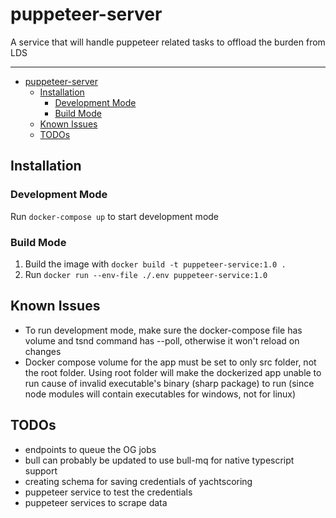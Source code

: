# puppeteer-server

A service that will handle puppeteer related tasks to offload the burden from LDS

---

- [puppeteer-server](#puppeteer-server)
  - [Installation](#installation)
    - [Development Mode](#development-mode)
    - [Build Mode](#development-mode)
  - [Known Issues](#known-issues)
  - [TODOs](#todos)

## Installation

### Development Mode

Run `docker-compose up` to start development mode

### Build Mode

1. Build the image with `docker build -t puppeteer-service:1.0 .`
2. Run `docker run --env-file ./.env puppeteer-service:1.0`

## Known Issues

- To run development mode, make sure the docker-compose file has volume and tsnd command has --poll, otherwise it won't reload on changes
- Docker compose volume for the app must be set to only src folder, not the root folder. Using root folder will make the dockerized app unable to run cause of invalid executable's binary (sharp package) to run (since node modules will contain executables for windows, not for linux)

## TODOs

- endpoints to queue the OG jobs
- bull can probably be updated to use bull-mq for native typescript support
- creating schema for saving credentials of yachtscoring
- puppeteer service to test the credentials
- puppeteer services to scrape data
